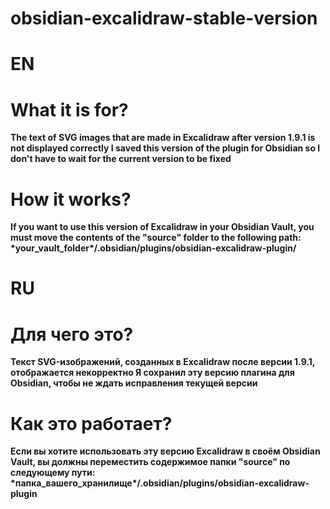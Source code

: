 # obsidian-excalidraw-stable-version

# EN

# What it is for?
**The text of SVG images that are made in Excalidraw after version 1.9.1 is not displayed correctly
I saved this version of the plugin for Obsidian so I don't have to wait for the current version to be fixed**

# How it works?
**If you want to use this version of Excalidraw in your Obsidian Vault, you must move the contents of the "source" folder to the following path:
\*your_vault_folder\*/.obsidian/plugins/obsidian-excalidraw-plugin/**

# RU

# Для чего это?
**Текст SVG-изображений, созданных в Excalidraw после версии 1.9.1, отображается некорректно
Я сохранил эту версию плагина для Obsidian, чтобы не ждать исправления текущей версии**

# Как это работает?
**Если вы хотите использовать эту версию Excalidraw в своём Obsidian Vault, вы должны переместить содержимое папки "source" по следующему пути:
\*папка_вашего_хранилище\*/.obsidian/plugins/obsidian-excalidraw-plugin**
